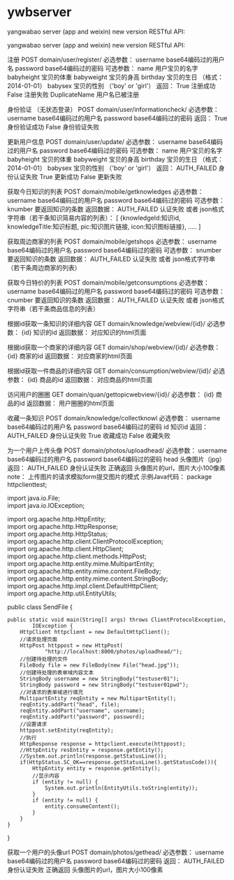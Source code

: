 ywbserver
=========

yangwabao server (app and weixin) new version
RESTful API:

yangwabao server (app and weixin) 
new version RESTful API:

注册 
POST domain/user/register/ 
必选参数： username base64编码过的用户名 password base64编码过的密码 
可选参数： name 用户宝贝的名字 babyheight 宝贝的体重 babyweight 宝贝的身高 birthday 宝贝的生日 （格式：2014-01-01） babysex 宝贝的性别 （'boy' or 'girl'） 
返回： True 注册成功 False 注册失败 DuplicateName 用户名已被注册

身份验证 （无状态登录） 
POST domain/user/informationcheck/ 
必选参数： username base64编码过的用户名 password base64编码过的密码 
返回： True 身份验证成功 False 身份验证失败

更新用户信息 
POST domain/user/update/ 
必选参数： username base64编码过的用户名 password base64编码过的密码 
可选参数： name 用户宝贝的名字 babyheight 宝贝的体重 babyweight 宝贝的身高 birthday 宝贝的生日 （格式：2014-01-01） babysex 宝贝的性别 （'boy' or 'girl'） 返回： AUTH_FAILED 身份认证失败 True 更新成功 False 更新失败


获取今日知识的列表 
POST domain/mobile/getknowledges 
必选参数： username base64编码过的用户名 password base64编码过的密码 
可选参数： knumber 要返回知识的条数 
返回数据： AUTH_FAILED 认证失败 
或者 json格式字符串（若干条知识简易内容的列表）： [ {knowledgeId:知识id, knowledgeTitle:知识标题, pic:知识图片链接, icon:知识图标链接}, ..... ]


获取周边商家的列表 
POST domain/mobile/getshops 
必选参数： username base64编码过的用户名 password base64编码过的密码 
可选参数： snumber 要返回知识的条数 
返回数据： AUTH_FAILED 认证失败 
或者 json格式字符串（若干条周边商家的列表）


获取今日特价的列表 
POST domain/mobile/getconsumptions 
必选参数： username base64编码过的用户名 password base64编码过的密码 
可选参数： cnumber 要返回知识的条数 
返回数据： AUTH_FAILED 认证失败 
或者 json格式字符串（若干条商品信息的列表）


根据id获取一条知识的详细内容 
GET domain/knowledge/webview/{id}/ 
必选参数： {id} 知识的id 
返回数据： 对应知识的html页面

根据id获取一个商家的详细内容 
GET domain/shop/webview/{id}/ 
必选参数： {id} 商家的id 
返回数据： 对应商家的html页面

根据id获取一件商品的详细内容 
GET domain/consumption/webview/{id}/ 
必选参数： {id} 商品的id 
返回数据： 对应商品的html页面

访问用户的圈圈
GET  domain/quan/gettopicwebview/{id}/
必选参数： {id} 商品的id
返回数据： 用户圈圈的html页面

收藏一条知识 
POST domain/knowledge/collectknowl 
必选参数： username base64编码过的用户名 password base64编码过的密码 id 知识id 
返回： AUTH_FAILED 身份认证失败 True 收藏成功 False 收藏失败


为一个用户上传头像 
POST domain/photos/uploadhead/ 
必选参数： 
username base64编码过的用户名 password base64编码过的密码 
head  头像图片（jpg）
返回： 
AUTH_FAILED 身份认证失败 
正确返回 头像图片的url，图片大小100像素
note：
上传图片的请求模拟form提交图片的模式
示例Java代码：
package httpclienttest;

import java.io.File;  
import java.io.IOException;  
  
import org.apache.http.HttpEntity;  
import org.apache.http.HttpResponse;  
import org.apache.http.HttpStatus;  
import org.apache.http.client.ClientProtocolException;  
import org.apache.http.client.HttpClient;  
import org.apache.http.client.methods.HttpPost;  
import org.apache.http.entity.mime.MultipartEntity;  
import org.apache.http.entity.mime.content.FileBody;  
import org.apache.http.entity.mime.content.StringBody;  
import org.apache.http.impl.client.DefaultHttpClient;  
import org.apache.http.util.EntityUtils;  
  
public class SendFile {  
  
    public static void main(String[] args) throws ClientProtocolException,  
            IOException {  
        HttpClient httpclient = new DefaultHttpClient();  
        //请求处理页面  
        HttpPost httppost = new HttpPost(  
                "http://localhost:8000/photos/uploadhead/");  
        //创建待处理的文件  
        FileBody file = new FileBody(new File("head.jpg"));  
        //创建待处理的表单域内容文本  
        StringBody username = new StringBody("testuser01"); 
        StringBody password = new StringBody("testuser01pwd"); 
        //对请求的表单域进行填充  
        MultipartEntity reqEntity = new MultipartEntity();  
        reqEntity.addPart("head", file);  
        reqEntity.addPart("username", username); 
        reqEntity.addPart("password", password);  
        //设置请求  
        httppost.setEntity(reqEntity);  
        //执行  
        HttpResponse response = httpclient.execute(httppost);  
        //HttpEntity resEntity = response.getEntity();  
        //System.out.println(response.getStatusLine());  
        if(HttpStatus.SC_OK==response.getStatusLine().getStatusCode()){  
            HttpEntity entity = response.getEntity();  
            //显示内容  
            if (entity != null) {  
                System.out.println(EntityUtils.toString(entity));  
            }  
            if (entity != null) {  
                entity.consumeContent();  
            }  
        }  
    }  
} 




获取一个用户的头像url
POST domain/photos/gethead/ 
必选参数： 
username base64编码过的用户名 password base64编码过的密码 
返回： 
AUTH_FAILED 身份认证失败 
正确返回 头像图片的url，图片大小100像素


